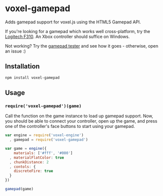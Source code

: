 # voxel-gamepad #

Adds gamepad support for voxel.js using the HTML5 Gamepad API.

If you're looking for a gamepad which works well cross-platform, try the
[Logitech F310](http://www.logitech.com/en-au/support/gamepad-f310). An Xbox
controller should suffice on Windows.

Not working? Try the [gamepad tester](http://www.html5rocks.com/en/tutorials/doodles/gamepad/gamepad-tester/tester.html)
and see how it goes - otherwise, open an issue :)

## Installation ##

``` bash
npm install voxel-gamepad
```

## Usage ##

### `require('voxel-gamepad')(game)` ###

Call the function on the game instance to load up gamepad support. Now, you
should be able to connect your controller, open up the game, and press one of
the controller's face buttons to start using your gamepad.

``` javascript
var engine = require('voxel-engine')
  , gamepad = require('voxel-gamepad')

var game = engine({
    materials: ['#fff', '#000']
  , materialFlatColor: true
  , chunkDistance: 2
  , contols: {
    discreteFire: true
  }
})

gamepad(game)
```
